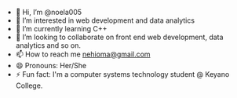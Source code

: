 - 👋 Hi, I’m @noela005
- 👀 I’m interested in web development and data analytics
- 🌱 I’m currently learning C++
- 💞️ I’m looking to collaborate on front end web development, data analytics and so on.
- 📫 How to reach me nehioma@gmail.com
- 😄 Pronouns: Her/She
- ⚡ Fun fact: I'm a computer systems technology student @ Keyano College.

<!---
noela005/noela005 is a ✨ special ✨ repository because its `README.md` (this file) appears on your GitHub profile.
You can click the Preview link to take a look at your changes.
--->

